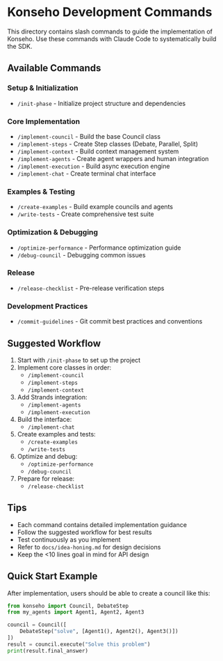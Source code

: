 # Konseho Development Commands

This directory contains slash commands to guide the implementation of Konseho. Use these commands with Claude Code to systematically build the SDK.

## Available Commands

### Setup & Initialization
- `/init-phase` - Initialize project structure and dependencies

### Core Implementation
- `/implement-council` - Build the base Council class
- `/implement-steps` - Create Step classes (Debate, Parallel, Split)
- `/implement-context` - Build context management system
- `/implement-agents` - Create agent wrappers and human integration
- `/implement-execution` - Build async execution engine
- `/implement-chat` - Create terminal chat interface

### Examples & Testing
- `/create-examples` - Build example councils and agents
- `/write-tests` - Create comprehensive test suite

### Optimization & Debugging
- `/optimize-performance` - Performance optimization guide
- `/debug-council` - Debugging common issues

### Release
- `/release-checklist` - Pre-release verification steps

### Development Practices
- `/commit-guidelines` - Git commit best practices and conventions

## Suggested Workflow

1. Start with `/init-phase` to set up the project
2. Implement core classes in order:
   - `/implement-council`
   - `/implement-steps`
   - `/implement-context`
3. Add Strands integration:
   - `/implement-agents`
   - `/implement-execution`
4. Build the interface:
   - `/implement-chat`
5. Create examples and tests:
   - `/create-examples`
   - `/write-tests`
6. Optimize and debug:
   - `/optimize-performance`
   - `/debug-council`
7. Prepare for release:
   - `/release-checklist`

## Tips

- Each command contains detailed implementation guidance
- Follow the suggested workflow for best results
- Test continuously as you implement
- Refer to `docs/idea-honing.md` for design decisions
- Keep the <10 lines goal in mind for API design

## Quick Start Example

After implementation, users should be able to create a council like this:

```python
from konseho import Council, DebateStep
from my_agents import Agent1, Agent2, Agent3

council = Council([
    DebateStep("solve", [Agent1(), Agent2(), Agent3()])
])
result = council.execute("Solve this problem")
print(result.final_answer)
```